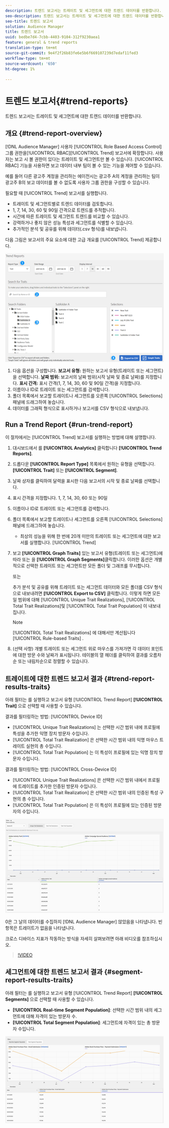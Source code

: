 ```yaml
---
description: 트렌드 보고서는 트레이트 및 세그먼트에 대한 트렌드 데이터를 반환합니다.
seo-description: 트렌드 보고서는 트레이트 및 세그먼트에 대한 트렌드 데이터를 반환합니다.
seo-title: 트렌드 보고서
solution: Audience Manager
title: 트렌드 보고서
uuid: bedbe7d4-7cbb-4403-9104-312f9230aea1
feature: general & trend reports
translation-type: tm+mt
source-git-commit: 9e4f2f26b83fe6e5b6f669107239d7edaf11fed3
workflow-type: tm+mt
source-wordcount: '650'
ht-degree: 1%

---
```



# 트렌드 보고서{#trend-reports}

트렌드 보고서는 트레이트 및 세그먼트에 대한 트렌드 데이터를 반환합니다.

## 개요 {#trend-report-overview}

<!-- 

c_trend_reports.xml

 -->

[!DNL Audience Manager] 사용자 [!UICONTROL Role Based Access Control] 그룹 권한을[!UICONTROL RBAC][!UICONTROL Trend] 보고서에 확장합니다. 사용자는 보고 시 볼 권한이 있다는 트레이트 및 세그먼트만 볼 수 있습니다. [!UICONTROL RBAC] 기능을 사용하면 보고 데이터 내부 팀이 볼 수 있는 기능을 제어할 수 있습니다.

예를 들어 다른 광고주 계정을 관리하는 에이전시는 광고주 A의 계정을 관리하는 팀이 광고주 B의 보고 데이터를 볼 수 없도록 사용자 그룹 권한을 구성할 수 있습니다.

필요할 때 [!UICONTROL Trend] 보고서를 실행합니다.

* 트레이트 및 세그먼트별로 트렌드 데이터를 검토합니다.
* 1, 7, 14, 30, 60 및 90일 간격으로 트렌드를 추적합니다.
* 시간에 따른 트레이트 및 세그먼트 트렌드를 비교할 수 있습니다.
* 강력하거나 좋지 않은 성능 특성과 세그먼트를 식별할 수 있습니다.
* 추가적인 분석 및 공유를 위해 데이터(.csv 형식)를 내보냅니다.

다음 그림은 보고서의 주요 요소에 대한 고급 개요를 [!UICONTROL Trend] 제공합니다.

![](assets/trend_reports.png)

1. 다음 옵션을 구성합니다.
   **보고서 유형:** 원하는 보고서 유형(트레이트 또는 세그먼트)을 선택합니다.
   **날짜 범위:** 보고서의 날짜 범위(시작 날짜 및 종료 날짜)를 지정합니다.
   **표시 간격:** 표시 간격(1, 7, 14, 30, 60 및 90일 간격)을 지정합니다.
1. 이름이나 ID로 트레이트 또는 세그먼트를 검색합니다.
1. 폴더 목록에서 보고할 트레이트나 세그먼트를 오른쪽 [!UICONTROL Selections] 패널에 드래그하여 놓습니다.
1. 데이터를 그래픽 형식으로 표시하거나 보고서를 CSV 형식으로 내보냅니다.

## Run a Trend Report {#run-trend-report}

이 절차에서는 [!UICONTROL Trend] 보고서를 실행하는 방법에 대해 설명합니다.

<!-- 

t_working_with_trend_reports.xml

 -->

1. 대시보드에서 를 **[!UICONTROL Analytics]** 클릭합니다 **[!UICONTROL Trend Reports]**.
1. 드롭다운 **[!UICONTROL Report Type]** 목록에서 원하는 유형을 선택합니다. **[!UICONTROL Trait]** 또는 **[!UICONTROL Segment]**.
1. 날짜 상자를 클릭하여 달력을 표시한 다음 보고서의 시작 및 종료 날짜를 선택합니다.
1. 표시 간격을 지정합니다. 1, 7, 14, 30, 60 또는 90일
1. 이름이나 ID로 트레이트 또는 세그먼트를 검색합니다.
1. 폴더 목록에서 보고할 트레이트나 세그먼트를 오른쪽 [!UICONTROL Selections] 패널에 드래그하여 놓습니다.
   * 최상의 성능을 위해 한 번에 20개 미만의 트레이트 또는 세그먼트에 대한 보고서를 실행합니다. [!UICONTROL Trend]
1. 보고 **[!UICONTROL Graph Traits]** 있는 보고서 유형(트레이트 또는 세그먼트)에 따라 또는 을 **[!UICONTROL Graph Segments]**&#x200B;클릭합니다. 이러한 옵션은 개별적으로 선택한 트레이트 또는 세그먼트만 모든 폴더 및 그래프를 무시합니다.

   또는

   추가 분석 및 공유를 위해 트레이트 또는 세그먼트 데이터와 모든 폴더를 CSV 형식으로 내보내려면 **[!UICONTROL Export to CSV]** 클릭합니다. 이렇게 하면 모든 일 범위에 대해 [!UICONTROL Unique Trait Realizations], [!UICONTROL Total Trait Realizations]및 [!UICONTROL Total Trait Population] 이 내보내집니다.

   >[!NOTE]
   >
   >[!UICONTROL Total Trait Realizations] 에 대해서만 계산됩니다 [!UICONTROL Rule-based Traits] .

1. (선택 사항) 개별 트레이트 또는 세그먼트 위로 마우스를 가져가면 각 데이터 포인트에 대한 방문 수와 날짜가 표시됩니다. 테이블의 열 헤더를 클릭하여 결과를 오름차순 또는 내림차순으로 정렬할 수 있습니다.

## 트레이트에 대한 트렌드 보고서 결과 {#trend-report-results-traits}

아래 필터는 를 실행하고 보고서 유형 [!UICONTROL Trend Report] **[!UICONTROL Trait]** 으로 선택할 때 사용할 수 있습니다.

결과를 필터링하는 방법: [!UICONTROL Device ID]

* [!UICONTROL Unique Trait Realizations] 는 선택한 시간 범위 내에 프로필에 특성을 추가한 익명 장치 방문자 수입니다.
* [!UICONTROL Total Trait Realization] 은 선택한 시간 범위 내의 익명 마우스 트레이트 실현의 총 수입니다.
* [!UICONTROL Total Trait Population] 는 이 특성이 프로필에 있는 익명 장치 방문자 수입니다.

결과를 필터링하는 방법: [!UICONTROL Cross-Device ID]

* [!UICONTROL Unique Trait Realizations] 은 선택한 시간 범위 내에서 프로필에 트레이트를 추가한 인증된 방문자 수입니다.
* [!UICONTROL Total Trait Realization] 은 선택한 시간 범위 내의 인증된 특성 구현의 총 수입니다.
* [!UICONTROL Total Trait Population] 은 이 특성이 프로필에 있는 인증된 방문자의 수입니다.

![trend-report-traits](assets/trend-report-traits.png)

0은 그 날의 데이터를 수집하지 [!DNL Audience Manager] 않았음을 나타냅니다. 빈 항목은 트레이트가 없음을 나타냅니다.

크로스 디바이스 지표가 작동하는 방식을 자세히 살펴보려면 아래 비디오를 참조하십시오.

>[!VIDEO](https://docs.adobe.com/content/help/en/audience-manager-learn/tutorials/build-and-manage-audiences/profile-merge/understanding-cross-device-metrics-in-audience-manager.html)

## 세그먼트에 대한 트렌드 보고서 결과 {#segment-report-results-traits}

아래 필터는 를 실행하고 보고서 유형 [!UICONTROL Trend Report] **[!UICONTROL Segments]** 으로 선택할 때 사용할 수 있습니다.

* **[!UICONTROL Real-time Segment Population]**: 선택한 시간 범위 내의 세그먼트에 대해 자격이 있는 방문자 수.
* **[!UICONTROL Total Segment Population]**: 세그먼트에 자격이 있는 총 방문자 수입니다.

![trend-report-segments](assets/trend-report-segments.png)